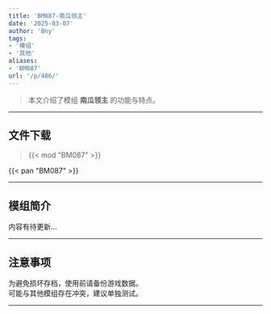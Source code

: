 ```yaml
---
title: 'BM087-南瓜领主'
date: '2025-03-07'
author: 'Bny'
tags:
- '模组'
- '其他'
aliases:
- 'BM087'
url: '/p/486/'
---
```


> 本文介绍了模组 **南瓜领主** 的功能与特点。

---

## 文件下载  

> {{< mod "BM087" >}}  

{{< pan "BM087" >}}  

---

## 模组简介

>  
内容有待更新...  

---

## 注意事项

>  
为避免损坏存档，使用前请备份游戏数据。  
可能与其他模组存在冲突，建议单独测试。  

---

